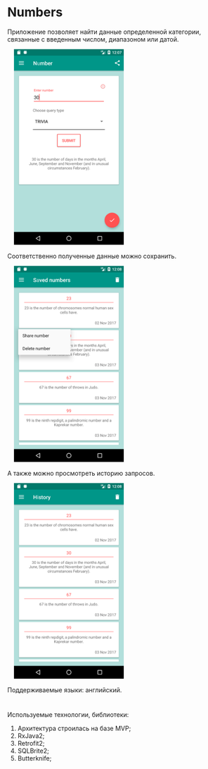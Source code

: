 <h1>Numbers</h1>

<p> Приложение позволяет найти данные определенной категории, связанные с введенным числом, диапазоном или датой. </p>

<img src="https://github.com/VeselinaZatchepina/numbers/blob/master/screenshots/main_activity.png" width="250px" hspace="15"/> 

<p> Соответственно полученные данные можно сохранить.</p>

<img src="https://github.com/VeselinaZatchepina/numbers/blob/master/screenshots/saved_numbers.png" width="250px" hspace="15"/> 

<p>А также можно просмотреть историю запросов.</p>

<img src="https://github.com/VeselinaZatchepina/numbers/blob/master/screenshots/history.png" width="250px" hspace="15"/>

<p>Поддерживаемые языки: английский.</p>

<h1></h1>
Используемые технологии, библиотеки:
<p></p>

  1. Архитектура строилась на базе MVP; 
  2. RxJava2;
  3. Retrofit2;
  4. SQLBrite2;
  5. Butterknife;
  <h1></h1>

